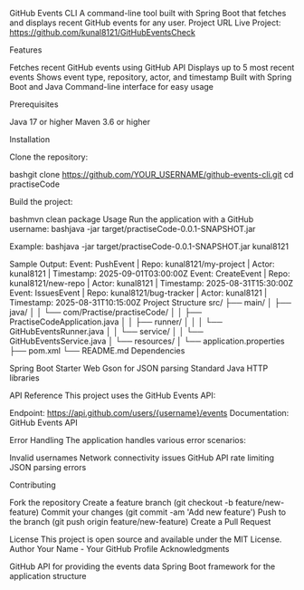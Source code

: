 GitHub Events CLI
A command-line tool built with Spring Boot that fetches and displays recent GitHub events for any user.
Project URL
Live Project:  https://github.com/kunal8121/GitHubEventsCheck


Features

Fetches recent GitHub events using GitHub API
Displays up to 5 most recent events
Shows event type, repository, actor, and timestamp
Built with Spring Boot and Java
Command-line interface for easy usage

Prerequisites

Java 17 or higher
Maven 3.6 or higher

Installation

Clone the repository:

bashgit clone https://github.com/YOUR_USERNAME/github-events-cli.git
cd practiseCode

Build the project:

bashmvn clean package
Usage
Run the application with a GitHub username:
bashjava -jar target/practiseCode-0.0.1-SNAPSHOT.jar <github-username>

Example:
bashjava -jar target/practiseCode-0.0.1-SNAPSHOT.jar kunal8121

Sample Output:
Event: PushEvent | Repo: kunal8121/my-project | Actor: kunal8121 | Timestamp: 2025-09-01T03:00:00Z
Event: CreateEvent | Repo: kunal8121/new-repo | Actor: kunal8121 | Timestamp: 2025-08-31T15:30:00Z
Event: IssuesEvent | Repo: kunal8121/bug-tracker | Actor: kunal8121 | Timestamp: 2025-08-31T10:15:00Z
Project Structure
src/
├── main/
│   ├── java/
│   │   └── com/Practise/practiseCode/
│   │       ├── PractiseCodeApplication.java
│   │       ├── runner/
│   │       │   └── GitHubEventsRunner.java
│   │       └── service/
│   │           └── GitHubEventsService.java
│   └── resources/
│       └── application.properties
├── pom.xml
└── README.md
Dependencies

Spring Boot Starter Web
Gson for JSON parsing
Standard Java HTTP libraries

API Reference
This project uses the GitHub Events API:

Endpoint: https://api.github.com/users/{username}/events
Documentation: GitHub Events API

Error Handling
The application handles various error scenarios:

Invalid usernames
Network connectivity issues
GitHub API rate limiting
JSON parsing errors

Contributing

Fork the repository
Create a feature branch (git checkout -b feature/new-feature)
Commit your changes (git commit -am 'Add new feature')
Push to the branch (git push origin feature/new-feature)
Create a Pull Request

License
This project is open source and available under the MIT License.
Author
Your Name - Your GitHub Profile
Acknowledgments

GitHub API for providing the events data
Spring Boot framework for the application structure
